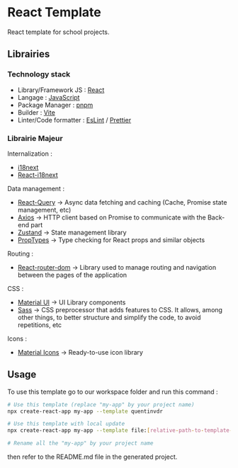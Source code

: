 # React Template

React template for school projects.

## Librairies

### Technology stack

- Library/Framework JS : [React](https://reactjs.org/)
- Langage : [JavaScript](https://developer.mozilla.org/fr/docs/Web/JavaScript)
- Package Manager : [pnpm](https://pnpm.io/)
- Builder : [Vite](https://vitejs.dev/)
- Linter/Code formatter : [EsLint](https://eslint.org/) / [Prettier](https://prettier.io/)

### Librairie Majeur

Internalization :

- [i18next](https://www.i18next.com/)
- [React-i18next](https://react.i18next.com/)

Data management :

- [React-Query](https://tanstack.com/query/v5/docs/react/overview) → Async data fetching and caching (Cache, Promise state management, etc)
- [Axios](https://axios-http.com/fr/docs/intro) → HTTP client based on Promise to communicate with the Back-end part
- [Zustand](https://github.com/pmndrs/zustand) → State management library
- [PropTypes](https://fr.reactjs.org/docs/typechecking-with-proptypes.html) → Type checking for React props and similar objects

Routing :

- [React-router-dom](https://reactrouter.com/web/guides/quick-start) → Library used to manage routing and navigation between the pages of the application

CSS :

- [Material UI](https://mui.com/) → UI Library components
- [Sass](https://sass-lang.com/) → CSS preprocessor that adds features to CSS. It allows, among other things, to better structure and simplify the code, to avoid repetitions, etc

Icons :

- [Material Icons](https://mui.com/components/material-icons/) → Ready-to-use icon library

## Usage

To use this template go to our workspace folder and run this command :

```bash
# Use this template (replace "my-app" by your project name)
npx create-react-app my-app --template quentinvdr

# Use this template with local update
npx create-react-app my-app --template file:[relative-path-to-template-folder]/cra-template-quentinvdr

# Rename all the "my-app" by your project name
```

then refer to the README.md file in the generated project.
